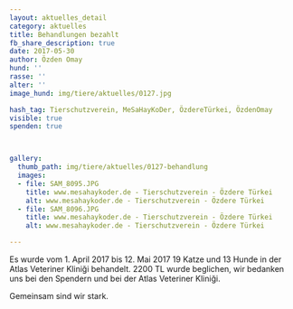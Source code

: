 ```yaml
---
layout: aktuelles_detail
category: aktuelles
title: Behandlungen bezahlt
fb_share_description: true
date: 2017-05-30
author: Özden Omay
hund: ''
rasse: ''
alter: ''
image_hund: img/tiere/aktuelles/0127.jpg

hash_tag: Tierschutzverein, MeSaHayKoDer, ÖzdereTürkei, ÖzdenOmay
visible: true
spenden: true



gallery:
  thumb_path: img/tiere/aktuelles/0127-behandlung
  images:
  - file: SAM_8095.JPG
    title: www.mesahaykoder.de - Tierschutzverein - Özdere Türkei
    alt: www.mesahaykoder.de - Tierschutzverein - Özdere Türkei
  - file: SAM_8096.JPG
    title: www.mesahaykoder.de - Tierschutzverein - Özdere Türkei
    alt: www.mesahaykoder.de - Tierschutzverein - Özdere Türkei

---
```


Es wurde vom 1. April 2017 bis 12. Mai 2017 19 Katze und 13 Hunde in der Atlas Veteriner Kliniği behandelt.
2200 TL wurde beglichen, wir bedanken uns bei den Spendern und bei der Atlas Veteriner Kliniği.

Gemeinsam sind wir stark.
